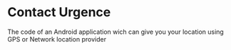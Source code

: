 # Contact Urgence

The code of an Android application wich can give you your location using GPS or Network location provider
